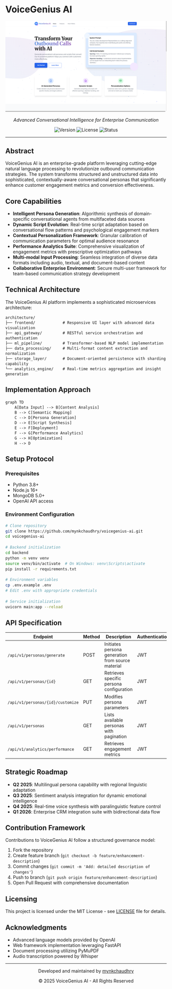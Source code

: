 # VoiceGenius AI

<div align="center">
  <img src="image.png"/>
  <p><em>Advanced Conversational Intelligence for Enterprise Communication</em></p>
  
  ![Version](https://img.shields.io/badge/version-1.0.0-blue.svg)
  ![License](https://img.shields.io/badge/license-MIT-green.svg)
  ![Status](https://img.shields.io/badge/status-beta-orange.svg)
</div>

---

## Abstract

VoiceGenius AI is an enterprise-grade platform leveraging cutting-edge natural language processing to revolutionize outbound communication strategies. The system transforms structured and unstructured data into sophisticated, contextually-aware conversational personas that significantly enhance customer engagement metrics and conversion effectiveness.

## Core Capabilities

- **Intelligent Persona Generation**: Algorithmic synthesis of domain-specific conversational agents from multifaceted data sources
- **Dynamic Script Evolution**: Real-time script adaptation based on conversational flow patterns and psychological engagement markers
- **Contextual Personalization Framework**: Granular calibration of communication parameters for optimal audience resonance
- **Performance Analytics Suite**: Comprehensive visualization of engagement metrics with prescriptive optimization pathways
- **Multi-modal Input Processing**: Seamless integration of diverse data formats including audio, textual, and document-based content
- **Collaborative Enterprise Environment**: Secure multi-user framework for team-based communication strategy development

## Technical Architecture

The VoiceGenius AI platform implements a sophisticated microservices architecture:

```
architecture/
├── frontend/            # Responsive UI layer with advanced data visualization
├── api_gateway/         # RESTful service orchestration and authentication
├── ml_pipeline/         # Transformer-based NLP model implementation
├── data_processing/     # Multi-format content extraction and normalization
├── storage_layer/       # Document-oriented persistence with sharding capability
└── analytics_engine/    # Real-time metrics aggregation and insight generation
```

## Implementation Approach

```mermaid
graph TD
    A[Data Input] --> B[Content Analysis]
    B --> C[Semantic Mapping]
    C --> D[Persona Generation]
    D --> E[Script Synthesis]
    E --> F[Deployment]
    F --> G[Performance Analytics]
    G --> H[Optimization]
    H --> D
```

## Setup Protocol

### Prerequisites

- Python 3.8+
- Node.js 16+
- MongoDB 5.0+
- OpenAI API access

### Environment Configuration

```bash
# Clone repository
git clone https://github.com/mynkchaudhry/voicegenius-ai.git
cd voicegenius-ai

# Backend initialization
cd backend
python -m venv venv
source venv/bin/activate  # On Windows: venv\Scripts\activate
pip install -r requirements.txt

# Environment variables
cp .env.example .env
# Edit .env with appropriate credentials

# Service initialization
uvicorn main:app --reload
```

## API Specification

| Endpoint | Method | Description | Authentication |
|----------|--------|-------------|----------------|
| `/api/v1/personas/generate` | POST | Initiates persona generation from source material | JWT |
| `/api/v1/personas/{id}` | GET | Retrieves specific persona configuration | JWT |
| `/api/v1/personas/{id}/customize` | PUT | Modifies persona parameters | JWT |
| `/api/v1/personas` | GET | Lists available personas with pagination | JWT |
| `/api/v1/analytics/performance` | GET | Retrieves engagement metrics | JWT |

## Strategic Roadmap

- **Q2 2025**: Multilingual persona capability with regional linguistic adaptation
- **Q3 2025**: Sentiment analysis integration for dynamic emotional intelligence
- **Q4 2025**: Real-time voice synthesis with paralinguistic feature control
- **Q1 2026**: Enterprise CRM integration suite with bidirectional data flow

## Contribution Framework

Contributions to VoiceGenius AI follow a structured governance model:

1. Fork the repository
2. Create feature branch (`git checkout -b feature/enhancement-description`)
3. Commit changes (`git commit -m 'Add: detailed description of changes'`)
4. Push to branch (`git push origin feature/enhancement-description`)
5. Open Pull Request with comprehensive documentation

## Licensing

This project is licensed under the MIT License - see [LICENSE](LICENSE) file for details.

## Acknowledgments

- Advanced language models provided by OpenAI
- Web framework implementation leveraging FastAPI
- Document processing utilizing PyMuPDF
- Audio transcription powered by Whisper

---

<div align="center">
  <p>Developed and maintained by <a href="https://github.com/mynkchaudhry">mynkchaudhry</a></p>
  <p>© 2025 VoiceGenius AI - All Rights Reserved</p>
</div>
